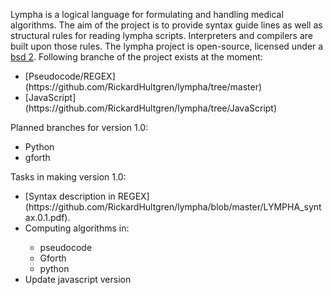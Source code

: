 <script>
document.getElementById( "aboutsmall").style.backgroundColor="#EFAB00";
document.getElementById( "abouttext").style.color="#000000";
document.getElementById( "about").className="menu2active";
</script>
 <span class="sc">Lympha</span> is a logical language for formulating and handling medical algorithms. The aim of the project is to provide syntax guide lines as well as structural rules for reading <span class="sc">lympha</span> scripts. Interpreters and compilers are built upon those rules. The <span class="sc">lympha</span> project is open-source, licensed under a <span class="sc">[bsd 2](http://opensource.org/licenses/BSD-2-Clause)</span>. Following branche of the project exists at the moment:
 <ul>
  <li>[Pseudocode/REGEX](https://github.com/RickardHultgren/lympha/tree/master)</li>
  <li>[JavaScript](https://github.com/RickardHultgren/lympha/tree/JavaScript)</li>
 </ul>


Planned branches for version 1.0:
 <ul>
 <li>Python</li>
 <li>gforth</li>
 </ul>


Tasks in making version 1.0:
<ul>
 <li>[Syntax description in REGEX](https://github.com/RickardHultgren/lympha/blob/master/LYMPHA_syntax.0.1.pdf). </li>
 <li>Computing algorithms in:</li>
 <ul>
   <li>pseudocode</li>
   <li>Gforth</li>
   <li>python</li>
 </ul>
 <li>Update javascript version</li>
</ul>
<p>
